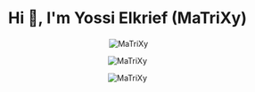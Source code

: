 
<h1 align="center">Hi 👋, I'm Yossi Elkrief (MaTriXy)</h1>

<p align="center">&nbsp;<img align="center" src="https://github-readme-stats.vercel.app/api?username=matrixy&show_icons=true&locale=en" alt="MaTriXy" /></p>

<p align="center"><img align="center" src="https://github-readme-streak-stats.herokuapp.com/?user=matrixy&" alt="MaTriXy" /></p>

<p align="center"> <img src="https://komarev.com/ghpvc/?username=matrixy&label=Profile%20views&color=0e75b6&style=flat" alt="MaTriXy" /> </p>
